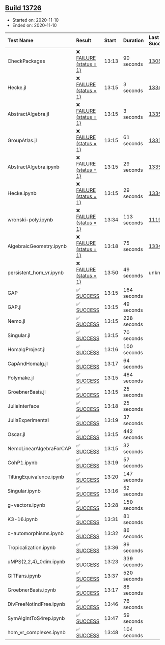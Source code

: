## [Build 13726](https://oscarci.mathematik.uni-kl.de/job/oscar/13726/)

* Started on: 2020-11-10
* Ended on: 2020-11-10

| Test Name    | Result | Start | Duration | Last Success | First Failure |
|:-------------|:-------|:------|:---------|:-------------|:--------------|
| CheckPackages | ❌ [FAILURE (status = 1)](https://oscarci.mathematik.uni-kl.de/job/oscar/13726/artifact/logs/build-13726/CheckPackages.log) | 13:13 | 90 seconds | [13085](https://oscarci.mathematik.uni-kl.de/job/oscar/13085/) | [13086](https://oscarci.mathematik.uni-kl.de/job/oscar/13086/) |
| Hecke.jl | ❌ [FAILURE (status = 1)](https://oscarci.mathematik.uni-kl.de/job/oscar/13726/artifact/logs/build-13726/Hecke.jl.log) | 13:15 | 3 seconds | [13341](https://oscarci.mathematik.uni-kl.de/job/oscar/13341/) | [13342](https://oscarci.mathematik.uni-kl.de/job/oscar/13342/) |
| AbstractAlgebra.jl | ❌ [FAILURE (status = 1)](https://oscarci.mathematik.uni-kl.de/job/oscar/13726/artifact/logs/build-13726/AbstractAlgebra.jl.log) | 13:15 | 3 seconds | [13355](https://oscarci.mathematik.uni-kl.de/job/oscar/13355/) | [13356](https://oscarci.mathematik.uni-kl.de/job/oscar/13356/) |
| GroupAtlas.jl | ❌ [FAILURE (status = 1)](https://oscarci.mathematik.uni-kl.de/job/oscar/13726/artifact/logs/build-13726/GroupAtlas.jl.log) | 13:15 | 61 seconds | [13311](https://oscarci.mathematik.uni-kl.de/job/oscar/13311/) | [13312](https://oscarci.mathematik.uni-kl.de/job/oscar/13312/) |
| AbstractAlgebra.ipynb | ❌ [FAILURE (status = 1)](https://oscarci.mathematik.uni-kl.de/job/oscar/13726/artifact/logs/build-13726/AbstractAlgebra.ipynb.log) | 13:15 | 29 seconds | [13355](https://oscarci.mathematik.uni-kl.de/job/oscar/13355/) | [13356](https://oscarci.mathematik.uni-kl.de/job/oscar/13356/) |
| Hecke.ipynb | ❌ [FAILURE (status = 1)](https://oscarci.mathematik.uni-kl.de/job/oscar/13726/artifact/logs/build-13726/Hecke.ipynb.log) | 13:15 | 29 seconds | [13341](https://oscarci.mathematik.uni-kl.de/job/oscar/13341/) | [13342](https://oscarci.mathematik.uni-kl.de/job/oscar/13342/) |
| wronski-poly.ipynb | ❌ [FAILURE (status = 1)](https://oscarci.mathematik.uni-kl.de/job/oscar/13726/artifact/logs/build-13726/wronski-poly.ipynb.log) | 13:34 | 113 seconds | [11192](https://oscarci.mathematik.uni-kl.de/job/oscar/11192/) | [11193](https://oscarci.mathematik.uni-kl.de/job/oscar/11193/) |
| AlgebraicGeometry.ipynb | ❌ [FAILURE (status = 1)](https://oscarci.mathematik.uni-kl.de/job/oscar/13726/artifact/logs/build-13726/AlgebraicGeometry.ipynb.log) | 13:18 | 75 seconds | [13341](https://oscarci.mathematik.uni-kl.de/job/oscar/13341/) | [13342](https://oscarci.mathematik.uni-kl.de/job/oscar/13342/) |
| persistent_hom_vr.ipynb | ❌ [FAILURE (status = 1)](https://oscarci.mathematik.uni-kl.de/job/oscar/13726/artifact/logs/build-13726/persistent_hom_vr.ipynb.log) | 13:50 | 49 seconds | unknown | unknown |
| GAP | ✅ [SUCCESS](https://oscarci.mathematik.uni-kl.de/job/oscar/13726/artifact/logs/build-13726/GAP.log) | 13:15 | 164 seconds |  |  |
| GAP.jl | ✅ [SUCCESS](https://oscarci.mathematik.uni-kl.de/job/oscar/13726/artifact/logs/build-13726/GAP.jl.log) | 13:15 | 49 seconds |  |  |
| Nemo.jl | ✅ [SUCCESS](https://oscarci.mathematik.uni-kl.de/job/oscar/13726/artifact/logs/build-13726/Nemo.jl.log) | 13:15 | 228 seconds |  |  |
| Singular.jl | ✅ [SUCCESS](https://oscarci.mathematik.uni-kl.de/job/oscar/13726/artifact/logs/build-13726/Singular.jl.log) | 13:15 | 70 seconds |  |  |
| HomalgProject.jl | ✅ [SUCCESS](https://oscarci.mathematik.uni-kl.de/job/oscar/13726/artifact/logs/build-13726/HomalgProject.jl.log) | 13:16 | 100 seconds |  |  |
| CapAndHomalg.jl | ✅ [SUCCESS](https://oscarci.mathematik.uni-kl.de/job/oscar/13726/artifact/logs/build-13726/CapAndHomalg.jl.log) | 13:17 | 64 seconds |  |  |
| Polymake.jl | ✅ [SUCCESS](https://oscarci.mathematik.uni-kl.de/job/oscar/13726/artifact/logs/build-13726/Polymake.jl.log) | 13:15 | 484 seconds |  |  |
| GroebnerBasis.jl | ✅ [SUCCESS](https://oscarci.mathematik.uni-kl.de/job/oscar/13726/artifact/logs/build-13726/GroebnerBasis.jl.log) | 13:15 | 25 seconds |  |  |
| JuliaInterface | ✅ [SUCCESS](https://oscarci.mathematik.uni-kl.de/job/oscar/13726/artifact/logs/build-13726/JuliaInterface.log) | 13:18 | 25 seconds |  |  |
| JuliaExperimental | ✅ [SUCCESS](https://oscarci.mathematik.uni-kl.de/job/oscar/13726/artifact/logs/build-13726/JuliaExperimental.log) | 13:19 | 37 seconds |  |  |
| Oscar.jl | ✅ [SUCCESS](https://oscarci.mathematik.uni-kl.de/job/oscar/13726/artifact/logs/build-13726/Oscar.jl.log) | 13:15 | 442 seconds |  |  |
| NemoLinearAlgebraForCAP | ✅ [SUCCESS](https://oscarci.mathematik.uni-kl.de/job/oscar/13726/artifact/logs/build-13726/NemoLinearAlgebraForCAP.log) | 13:15 | 32 seconds |  |  |
| CohP1.ipynb | ✅ [SUCCESS](https://oscarci.mathematik.uni-kl.de/job/oscar/13726/artifact/logs/build-13726/CohP1.ipynb.log) | 13:19 | 57 seconds |  |  |
| TiltingEquivalence.ipynb | ✅ [SUCCESS](https://oscarci.mathematik.uni-kl.de/job/oscar/13726/artifact/logs/build-13726/TiltingEquivalence.ipynb.log) | 13:20 | 147 seconds |  |  |
| Singular.ipynb | ✅ [SUCCESS](https://oscarci.mathematik.uni-kl.de/job/oscar/13726/artifact/logs/build-13726/Singular.ipynb.log) | 13:16 | 52 seconds |  |  |
| g-vectors.ipynb | ✅ [SUCCESS](https://oscarci.mathematik.uni-kl.de/job/oscar/13726/artifact/logs/build-13726/g-vectors.ipynb.log) | 13:28 | 150 seconds |  |  |
| K3-16.ipynb | ✅ [SUCCESS](https://oscarci.mathematik.uni-kl.de/job/oscar/13726/artifact/logs/build-13726/K3-16.ipynb.log) | 13:31 | 81 seconds |  |  |
| c-automorphisms.ipynb | ✅ [SUCCESS](https://oscarci.mathematik.uni-kl.de/job/oscar/13726/artifact/logs/build-13726/c-automorphisms.ipynb.log) | 13:32 | 86 seconds |  |  |
| Tropicalization.ipynb | ✅ [SUCCESS](https://oscarci.mathematik.uni-kl.de/job/oscar/13726/artifact/logs/build-13726/Tropicalization.ipynb.log) | 13:36 | 89 seconds |  |  |
| uMPS(2,2,4)_0dim.ipynb | ✅ [SUCCESS](https://oscarci.mathematik.uni-kl.de/job/oscar/13726/artifact/logs/build-13726/uMPS-2-2-4-_0dim.ipynb.log) | 13:23 | 339 seconds |  |  |
| GITFans.ipynb | ✅ [SUCCESS](https://oscarci.mathematik.uni-kl.de/job/oscar/13726/artifact/logs/build-13726/GITFans.ipynb.log) | 13:37 | 520 seconds |  |  |
| GroebnerBasis.ipynb | ✅ [SUCCESS](https://oscarci.mathematik.uni-kl.de/job/oscar/13726/artifact/logs/build-13726/GroebnerBasis.ipynb.log) | 13:17 | 88 seconds |  |  |
| DivFreeNotIndFree.ipynb | ✅ [SUCCESS](https://oscarci.mathematik.uni-kl.de/job/oscar/13726/artifact/logs/build-13726/DivFreeNotIndFree.ipynb.log) | 13:46 | 76 seconds |  |  |
| SymAlgIntToS4rep.ipynb | ✅ [SUCCESS](https://oscarci.mathematik.uni-kl.de/job/oscar/13726/artifact/logs/build-13726/SymAlgIntToS4rep.ipynb.log) | 13:47 | 59 seconds |  |  |
| hom_vr_complexes.ipynb | ✅ [SUCCESS](https://oscarci.mathematik.uni-kl.de/job/oscar/13726/artifact/logs/build-13726/hom_vr_complexes.ipynb.log) | 13:48 | 104 seconds |  |  |
